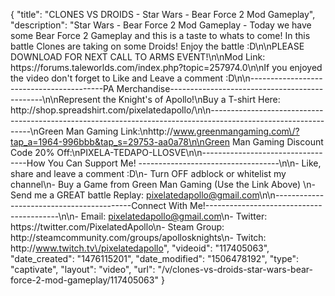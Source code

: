 {
    "title": "CLONES VS DROIDS - Star Wars - Bear Force 2 Mod Gameplay",
    "description": "Star Wars - Bear Force 2 Mod Gameplay -  Today we have some Bear Force 2 Gameplay and this is a taste to whats to come!  In this battle Clones are taking on some Droids!  Enjoy the battle :D\n\nPLEASE DOWNLOAD FOR NEXT CALL TO ARMS EVENT!\n\nMod Link:  https:\/\/forums.taleworlds.com\/index.php?topic=257974.0\n\nIf you enjoyed the video don't forget to Like and Leave a comment :D\n\n-----------------------------------------PA Merchandise----------------------------------------------\n\nRepresent the Knight's of Apollo!\nBuy a T-shirt Here: http:\/\/shop.spreadshirt.com\/pixelatedapollo\/\n\n---------------------------------------------------------------------------------------------------------------\nGreen Man Gaming Link:\nhttp:\/\/www.greenmangaming.com\/?tap_a=1964-996bbb&tap_s=29753-aa0a78\n\nGreen Man Gaming Discount Code 20% Off:\nPIXELA-TEDAPO-LLOSVE\n\n----------------------------------How You Can Support Me! -----------------------------------\n\n- Like, share and leave a comment :D\n- Turn OFF adblock or whitelist my channel\n- Buy a Game from Green Man Gaming (Use the Link Above) \n- Send me a GREAT battle Replay: pixelatedapollo@gmail.com\n\n------------------------------------------Connect With Me!-----------------------------------------\n\n- Email: pixelatedapollo@gmail.com\n- Twitter: https:\/\/twitter.com\/PixelatedApollo\n- Steam Group:  http:\/\/steamcommunity.com\/groups\/apollosknights\n- Twitch: http:\/\/www.twitch.tv\/pixelatedapollo",
    "videoid": "117405063",
    "date_created": "1476115201",
    "date_modified": "1506478192",
    "type": "captivate",
    "layout": "video",
    "url": "\/v\/clones-vs-droids-star-wars-bear-force-2-mod-gameplay\/117405063"
}